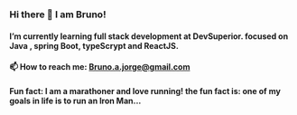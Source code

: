 ### Hi there 👋 I am Bruno!


#### I’m currently learning full stack development at DevSuperior. focused on Java , spring Boot, typeScrypt and ReactJS.

#### 📫  How to reach me: Bruno.a.jorge@gmail.com

#### Fun fact: I am a marathoner and love running! the fun fact is: one of my goals in life is to run an Iron Man... 

